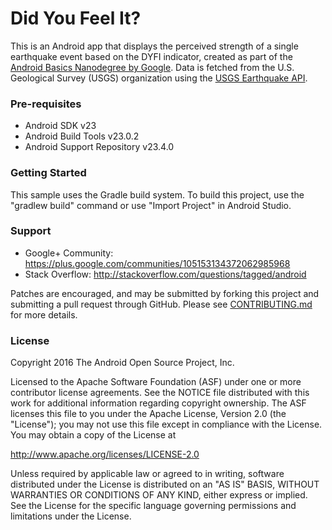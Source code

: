 # Did You Feel It?

This is an Android app that displays the perceived strength of a single earthquake event based on the DYFI indicator, created as part of the [Android Basics Nanodegree by Google](https://www.udacity.com/course/android-basics-nanodegree-by-google--nd803). Data is fetched from the U.S. Geological Survey (USGS) organization using the [USGS Earthquake API](https://earthquake.usgs.gov/fdsnws/event/1/).

### Pre-requisites

- Android SDK v23
- Android Build Tools v23.0.2
- Android Support Repository v23.4.0

### Getting Started

This sample uses the Gradle build system. To build this project, use the "gradlew build" command or use "Import Project" in Android Studio.

### Support

- Google+ Community: https://plus.google.com/communities/105153134372062985968
- Stack Overflow: http://stackoverflow.com/questions/tagged/android

Patches are encouraged, and may be submitted by forking this project and submitting a pull request through GitHub. Please see [CONTRIBUTING.md](CONTRIBUTING.md) for more details.

### License

Copyright 2016 The Android Open Source Project, Inc.

Licensed to the Apache Software Foundation (ASF) under one or more contributor license agreements. See the NOTICE file distributed with this work for additional information regarding copyright ownership. The ASF licenses this file to you under the Apache License, Version 2.0 (the "License"); you may not use this file except in compliance with the License. You may obtain a copy of the License at

http://www.apache.org/licenses/LICENSE-2.0

Unless required by applicable law or agreed to in writing, software distributed under the License is distributed on an "AS IS" BASIS, WITHOUT WARRANTIES OR CONDITIONS OF ANY KIND, either express or implied. See the License for the specific language governing permissions and limitations under the License.
